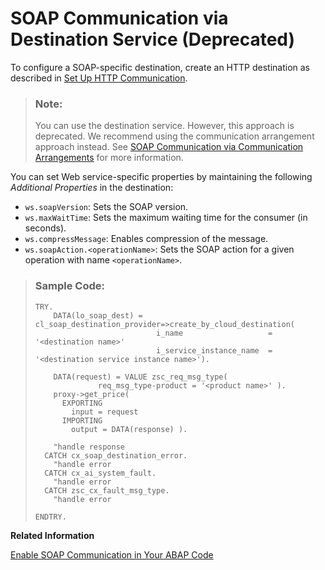 <!-- loio72bb6b5208b641a1b19672459bbfbc11 -->

# SOAP Communication via Destination Service \(Deprecated\)

To configure a SOAP-specific destination, create an HTTP destination as described in [Set Up HTTP Communication](set-up-http-communication-3884bc3.md).

> ### Note:  
> You can use the destination service. However, this approach is deprecated. We recommend using the communication arrangement approach instead. See [SOAP Communication via Communication Arrangements](soap-communication-via-communication-arrangements-2133e15.md) for more information.

You can set Web service-specific properties by maintaining the following *Additional Properties* in the destination:

-   `ws.soapVersion`: Sets the SOAP version.
-   `ws.maxWaitTime`: Sets the maximum waiting time for the consumer \(in seconds\).
-   `ws.compressMessage`: Enables compression of the message.
-   `ws.soapAction.<operationName>`: Sets the SOAP action for a given operation with name `<operationName>`.

> ### Sample Code:  
> ```abap
> TRY.
>     DATA(lo_soap_dest) = cl_soap_destination_provider=>create_by_cloud_destination(
>                            i_name                   = '<destination name>'
>                            i_service_instance_name  = '<destination service instance name>').
>  
>     DATA(request) = VALUE zsc_req_msg_type(
>               req_msg_type-product = '<product name>' ).
>     proxy->get_price(
>       EXPORTING
>         input = request
>       IMPORTING
>         output = DATA(response) ).
>  
>     "handle response
>   CATCH cx_soap_destination_error.
>     "handle error
>   CATCH cx_ai_system_fault.
>     "handle error
>   CATCH zsc_cx_fault_msg_type.
>     "handle error
>  
> ENDTRY.
> ```

**Related Information**  


[Enable SOAP Communication in Your ABAP Code](enable-soap-communication-in-your-abap-code-6ab460e.md "SOAP-based Web service outbound communication within the ABAP environment is enabled by using SOAP destination objects.")

